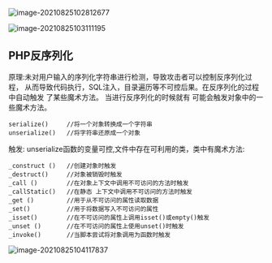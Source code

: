 ![image-20210825102812677](D:\BaiduNetdiskDownload\安全\反序列化漏洞\PHP反序列化.assets\image-20210825102812677.png)

![image-20210825103111195](D:\BaiduNetdiskDownload\安全\反序列化漏洞\PHP反序列化.assets\image-20210825103111195.png)

## PHP反序列化

原理:未对用户输入的序列化字符串进行检测，导致攻击者可以控制反序列化过程，
从而导致代码执行，SQL注入，目录遍历等不可控后果。在反序列化的过程中自动触发
了某些魔术方法。 当进行反序列化的时候就有 可能会触发对象中的一些魔术方法。

```
serialize()		//将一个对象转换成一个字符串
unserialize()	//将字符串还原成一个对象
```

触发: unserialize函数的变量可控,文件中存在可利用的类，类中有魔术方法:

```
_construct () 	//创建对象时触发
_destruct() 	//对象被销毁时触发
_call () 		//在对象上下文中调用不可访问的方法时触发
_callStatic()	//在静态 上下文中调用不可访问的方法时触发
_get () 		//用于从不可访问的属性读取数据
_set() 			//用于将数据写入不可访问的属性
_isset() 		//在不可访问的属性上调用isset()或empty()触发
_unset () 		//在不可访问的属性上使用unset()时触发
_invoke() 		//当脚本尝试将对象调用为函数时触发

```

![image-20210825104117837](D:\BaiduNetdiskDownload\安全\反序列化漏洞\PHP反序列化.assets\image-20210825104117837.png)

